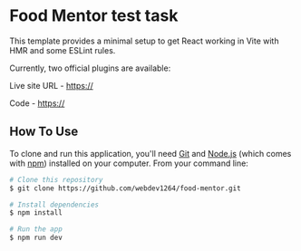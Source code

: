 # Food Mentor test task

This template provides a minimal setup to get React working in Vite with HMR and some ESLint rules.

Currently, two official plugins are available:

Live site URL - [https://](https://)

Code - [https://](https://)

## How To Use

To clone and run this application, you'll need [Git](https://git-scm.com) and [Node.js](https://nodejs.org/en/download/) (which comes with [npm](http://npmjs.com)) installed on your computer. From your command line:

```bash
# Clone this repository
$ git clone https://github.com/webdev1264/food-mentor.git

# Install dependencies
$ npm install

# Run the app
$ npm run dev
```
